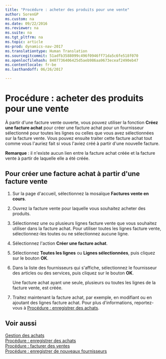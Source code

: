 ```yaml
---
title: "Procédure : acheter des produits pour une vente"
author: SorenGP
ms.custom: na
ms.date: 09/22/2016
ms.reviewer: na
ms.suite: na
ms.tgt_pltfrm: na
ms.topic: article
ms-prod: dynamics-nav-2017
ms.translationtype: Human Translation
ms.sourcegitcommit: 51adfb3588099c496f0946ff71da5c6fe518f070
ms.openlocfilehash: 8407736406425d5aeb986aa9673eceaf2490eb47
ms.contentlocale: fr-be
ms.lasthandoff: 06/26/2017

---
```


# <a name="how-to-purchase-products-for-a-sale"></a>Procédure : acheter des produits pour une vente
À partir d'une facture vente ouverte, vous pouvez utiliser la fonction **Créez une facture achat** pour créer une facture achat pour un fournisseur sélectionné pour toutes les lignes ou celles que vous avez sélectionnées sur la facture vente. Vous pouvez ensuite traiter cette facture achat tout comme vous l'auriez fait si vous l'aviez créé à partir d'une nouvelle facture.

**Remarque** : il n'existe aucun lien entre la facture achat créée et la facture vente à partir de laquelle elle a été créée.

## <a name="to-create-a-purchase-invoice-from-a-sales-invoice"></a>Pour créer une facture achat à partir d'une facture vente
1. Sur la page d'accueil, sélectionnez la mosaïque **Factures vente en cours**.
2. Ouvrez la facture vente pour laquelle vous souhaitez acheter des produits.
3. Sélectionnez une ou plusieurs lignes facture vente que vous souhaitez utiliser dans la facture achat. Pour utiliser toutes les lignes facture vente, sélectionnez-les toutes ou ne sélectionnez aucune ligne.
4. Sélectionnez l'action **Créer une facture achat**.
5. Sélectionnez **Toutes les lignes** ou **Lignes sélectionnées**, puis cliquez sur le bouton **OK**.  
6. Dans la liste des fournisseurs qui s'affiche, sélectionnez le fournisseur des articles ou des services, puis cliquez sur le bouton **OK**.

    Une facture achat ayant une seule, plusieurs ou toutes les lignes de la facture vente, est créée.
7. Traitez maintenant la facture achat, par exemple, en modifiant ou en ajoutant des lignes facture achat. Pour plus d'informations, reportez-vous à [Procédure : enregistrer des achats](purchasing-how-record-purchases.md).

## <a name="see-also"></a>Voir aussi
[Gestion des achats](purchasing-manage-purchasing.md)  
[Procédure : enregistrer des achats](purchasing-how-record-purchases.md)  
[Procédure : facturer des ventes](sales-how-invoice-sales.md)  
[Procédure : enregistrer de nouveaux fournisseurs](purchasing-how-register-new-vendors.md)


